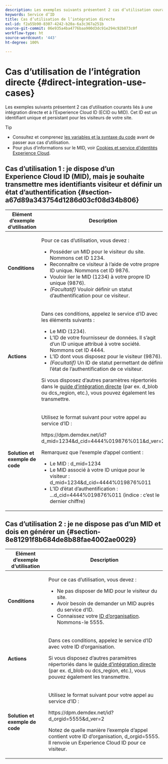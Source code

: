 ```yaml
---
description: Les exemples suivants présentent 2 cas d’utilisation courants liés à une intégration directe et à l’Experience Cloud ID (MID). Le MID est un ID unique et persistant pour les visiteurs de votre site.
keywords: Service d’ID
title: Cas d’utilisation de l’intégration directe
exl-id: f2a55b90-8307-4242-b20a-6a3c367a251b
source-git-commit: 06e935a4ba4776baa900d3dc91e294c92b873c0f
workflow-type: ht
source-wordcount: '443'
ht-degree: 100%

---
```


# Cas d’utilisation de l’intégration directe {#direct-integration-use-cases}

Les exemples suivants présentent 2 cas d’utilisation courants liés à une intégration directe et à l’Experience Cloud ID (ECID ou MID). Cet ID est un identifiant unique et persistant pour les visiteurs de votre site.

>[!TIP]
>
>* Consultez et comprenez [les variables et la syntaxe du code](../implementation-guides/direct-integration.md#concept-4cd3206a84bb4687af0b312ae09648b9) avant de passer aux cas d’utilisation.
>* Pour plus d’informations sur le MID, voir [Cookies et service d’identités Experience Cloud](../introduction/cookies.md).
>


## Cas d’utilisation 1 : je dispose d’un Experience Cloud ID (MID), mais je souhaite transmettre mes identifiants visiteur et définir un état d’authentification {#section-a67d89a343754d1286d03cf08d34b806}

<table id="table_DA8840FCB51541109FE6DF20430E8924"> 
 <thead> 
  <tr> 
   <th colname="col1" class="entry"> Elément d’exemple d’utilisation </th> 
   <th colname="col2" class="entry"> Description </th> 
  </tr> 
 </thead>
 <tbody> 
  <tr> 
   <td colname="col1"> <p> <b>Conditions</b> </p> </td> 
   <td colname="col2"> <p>Pour ce cas d’utilisation, vous devez : </p> 
    <ul id="ul_F20231F83EE84889B78971A64E758757"> 
     <li id="li_20F3E96493724CD2BAF4B20AEE5CBF23">Posséder un MID pour le visiteur du site. Nommons cet ID 1234. </li> 
     <li id="li_A358C58CC58C4FCBB7250F5ED108AA71">Reconnaître ce visiteur à l’aide de votre propre ID unique. Nommons cet ID 9876. </li> 
     <li id="li_D93CE7182EBE4927A5C7A0BF414C03BC">Vouloir lier le MID (1234) à votre propre ID unique (9876). </li> 
     <li id="li_4611146E56624C2AB647733487A3F046"> <i>(Facultatif)</i> Vouloir définir un statut d’authentification pour ce visiteur. </li> 
    </ul> </td> 
  </tr> 
  <tr> 
   <td colname="col1"> <p> <b>Actions</b> </p> </td> 
   <td colname="col2"> <p>Dans ces conditions, appelez le service d’ID avec les éléments suivants : </p> 
    <ul id="ul_9ECB1A65266644E89E949C57D202D5A4"> 
     <li id="li_10A6F5A9C54D44A08F4F2E405E6019E2">Le MID (1234). </li> 
     <li id="li_4869572B40E54C54B88A2474DAC475A8">L’ID de votre fournisseur de données. Il s’agit d’un ID unique attribué à votre société. Nommons cet ID 4444. </li> 
     <li id="li_05C8ED47488C4E289D84093127EC7B19">L’ID dont vous disposez pour le visiteur (9876). </li> 
     <li id="li_3D1556AD18C843828A362CC604A9F76B"> <i>(Facultatif)</i> Un ID de statut permettant de définir l’état de l’authentification de ce visiteur. </li> 
    </ul> <p>Si vous disposez d’autres paramètres répertoriés dans le <a href="../implementation-guides/direct-integration.md#concept-4cd3206a84bb4687af0b312ae09648b9" format="dita" scope="local"> guide d’intégration directe</a> (par ex. <span class="codeph">d_blob</span> ou <span class="codeph">dcs_region</span>, etc.), vous pouvez également les transmettre. </p> </td> 
  </tr> 
  <tr> 
   <td colname="col1"> <p> <b>Solution et exemple de code</b> </p> </td> 
   <td colname="col2"> <p>Utilisez le format suivant pour votre appel au service d’ID : </p> <p> <span class="codeph">https://dpm.demdex.net/id?d_mid=1234&amp;d_cid=4444%019876%011&amp;d_ver=2</span> </p> <p>Remarquez que l’exemple d’appel contient : </p> 
    <ul id="ul_0667FBFD8D3C46BDBD027F484691EC97"> 
     <li id="li_FAB1FAE703DB48D1A32EE72684028964">Le MID : <span class="codeph">d_mid=1234</span> </li> 
     <li id="li_C97B74FF444F4BB4B4A5CB1CBBE52249">Le MID associé à votre ID unique pour le visiteur : <span class="codeph">d_mid=1234&amp;d_cid=4444%019876%011</span> </li> 
     <li id="li_D428DBF765234DD78DDF152C5EE8AB69">L’ID d’état d’authentification : <span class="codeph">...d_cid=4444%019876%011</span> (indice : c’est le dernier chiffre) </li> 
    </ul> </td> 
  </tr> 
 </tbody> 
</table>

## Cas d’utilisation 2 : je ne dispose pas d’un MID et dois en générer un {#section-8e81291f8b684de8b88fae4002ae0029}

<table id="table_666A92693F8A413096DF6A64770C1141"> 
 <thead> 
  <tr> 
   <th colname="col1" class="entry"> Elément d’exemple d’utilisation </th> 
   <th colname="col2" class="entry"> Description </th> 
  </tr> 
 </thead>
 <tbody> 
  <tr> 
   <td colname="col1"> <p> <b>Conditions</b> </p> </td> 
   <td colname="col2"> <p>Pour ce cas d’utilisation, vous devez : </p> 
    <ul id="ul_BF3BD821907B46A4B2EFA63146D35722"> 
     <li id="li_E658AE0671D14558B65FDD8992F25996">Ne pas disposer de MID pour le visiteur du site. </li> 
     <li id="li_28A48BB3F71C4E4297F95A2D3E10AD7B">Avoir besoin de demander un MID auprès du service d’ID. </li> 
     <li id="li_E2C306B9308D41E5BFE2F23EF48F5A41">Connaissez votre <a href="../reference/requirements.md#section-a02f537129a64ffbb690d5738d360c26" format="dita" scope="local">ID d’organisation</a>. Nommons-le 5555. </li> 
    </ul> </td> 
  </tr> 
  <tr> 
   <td colname="col1"> <p> <b>Actions</b> </p> </td> 
   <td colname="col2"> <p>Dans ces conditions, appelez le service d’ID avec votre ID d’organisation. </p> <p>Si vous disposez d’autres paramètres répertoriés dans le <a href="../implementation-guides/direct-integration.md#concept-4cd3206a84bb4687af0b312ae09648b9" format="dita" scope="local"> guide d’intégration directe</a> (par ex. <span class="codeph">d_blob</span> ou <span class="codeph">dcs_region</span>, etc.), vous pouvez également les transmettre. </p> </td> 
  </tr> 
  <tr> 
   <td colname="col1"> <p> <b>Solution et exemple de code</b> </p> </td> 
   <td colname="col2"> <p>Utilisez le format suivant pour votre appel au service d’ID : </p> <p> <span class="codeph">https://dpm.demdex.net/id?d_orgid=5555&amp;d_ver=2</span> </p> <p>Notez de quelle manière l’exemple d’appel contient votre ID d’organisation, <span class="codeph">d_orgid=5555</span>. Il renvoie un <span class="keyword">Experience Cloud</span> ID pour ce visiteur. </p> </td> 
  </tr> 
 </tbody> 
</table>
